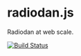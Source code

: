 radiodan.js
===========

Radiodan at web scale.

[![Build Status](https://travis-ci.org/radiodan/radiodan.js.png?branch=master)](https://travis-ci.org/radiodan/radiodan.js)
